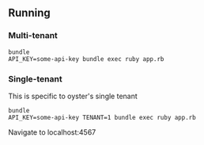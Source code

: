 ## Running
### Multi-tenant
```
bundle
API_KEY=some-api-key bundle exec ruby app.rb
```

### Single-tenant
This is specific to oyster's single tenant
```
bundle
API_KEY=some-api-key TENANT=1 bundle exec ruby app.rb
```

Navigate to localhost:4567
